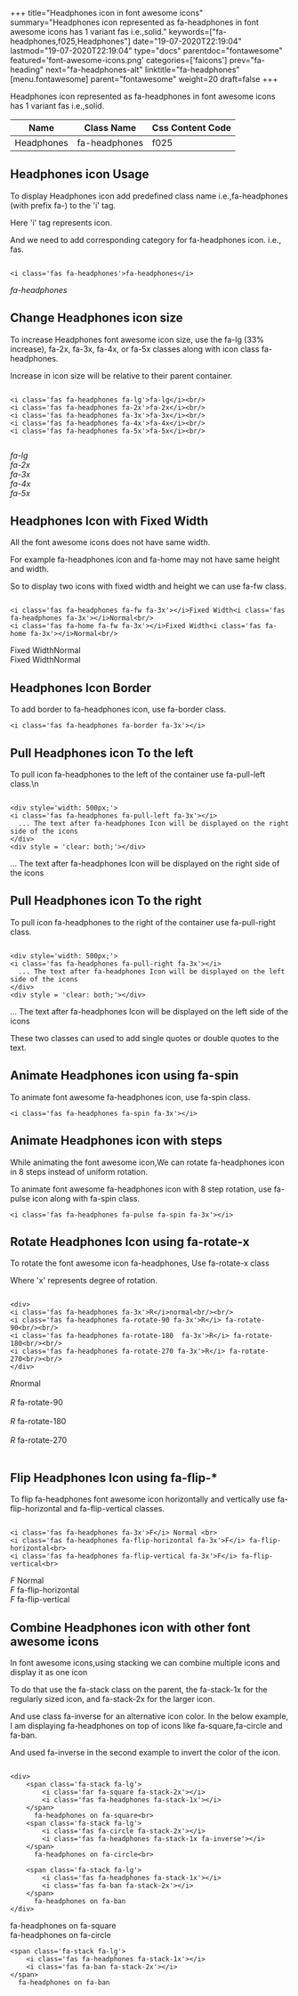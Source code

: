 +++
title="Headphones icon in font awesome icons"
summary="Headphones icon represented as fa-headphones in font awesome icons has 1 variant fas i.e.,solid."
keywords=["fa-headphones,f025,Headphones"]
date="19-07-2020T22:19:04"
lastmod="19-07-2020T22:19:04"
type="docs"
parentdoc="fontawesome"
featured='font-awesome-icons.png'
categories=['faicons']
prev="fa-heading"
next="fa-headphones-alt"
linktitle="fa-headphones"
[menu.fontawesome]
parent="fontawesome"
weight=20
draft=false
+++


Headphones icon represented as fa-headphones in font awesome icons has 1 variant fas i.e.,solid.

<div class='table-responsive'><table class='table'><thead><tr><th>Name</th><th>Class Name</th><th>Css Content Code</th></tr></thead><tbody><tr><td>Headphones</td><td>fa-headphones</td><td>f025</td></tr></tbody></table></div>



## Headphones icon Usage

To display Headphones icon add predefined class name i.e.,fa-headphones (with prefix fa-) to the 'i' tag.

Here 'i' tag represents icon.

And we need to add corresponding category for fa-headphones icon. i.e., fas.


```

<i class='fas fa-headphones'>fa-headphones</i>
```

<i class='fas fa-headphones'>fa-headphones</i>




## Change Headphones icon size
To increase Headphones font awesome icon size, use the fa-lg (33% increase), fa-2x, fa-3x, fa-4x, or fa-5x classes along with icon class fa-headphones.

Increase in icon size will be relative to their parent container. 

```

<i class='fas fa-headphones fa-lg'>fa-lg</i><br/>
<i class='fas fa-headphones fa-2x'>fa-2x</i><br/>
<i class='fas fa-headphones fa-3x'>fa-3x</i><br/>
<i class='fas fa-headphones fa-4x'>fa-4x</i><br/>
<i class='fas fa-headphones fa-5x'>fa-5x</i><br/>
            
```

<i class='fas fa-headphones fa-lg'>fa-lg</i><br/>
<i class='fas fa-headphones fa-2x'>fa-2x</i><br/>
<i class='fas fa-headphones fa-3x'>fa-3x</i><br/>
<i class='fas fa-headphones fa-4x'>fa-4x</i><br/>
<i class='fas fa-headphones fa-5x'>fa-5x</i><br/>
            



## Headphones Icon with Fixed Width 

All the font awesome icons does not have same width.

For example fa-headphones icon and fa-home may not have same height and width.

So to display two icons with fixed width and height we can use fa-fw class.


```

<i class='fas fa-headphones fa-fw fa-3x'></i>Fixed Width<i class='fas fa-headphones fa-3x'></i>Normal<br/>
<i class='fas fa-home fa-fw fa-3x'></i>Fixed Width<i class='fas fa-home fa-3x'></i>Normal<br/>
```

<i class='fas fa-headphones fa-fw fa-3x'></i>Fixed Width<i class='fas fa-headphones fa-3x'></i>Normal<br/>
<i class='fas fa-home fa-fw fa-3x'></i>Fixed Width<i class='fas fa-home fa-3x'></i>Normal<br/>



## Headphones Icon Border 

To add border to fa-headphones icon, use fa-border class.


```
<i class='fas fa-headphones fa-border fa-3x'></i>

```
<i class='fas fa-headphones fa-border fa-3x'></i>





## Pull Headphones icon To the left

To pull icon fa-headphones to the left of the container use fa-pull-left class.\n

```

<div style='width: 500px;'>
<i class='fas fa-headphones fa-pull-left fa-3x'></i>
  ... The text after fa-headphones Icon will be displayed on the right side of the icons
</div>
<div style = 'clear: both;'></div>
```

<div style='width: 500px;'>
<i class='fas fa-headphones fa-pull-left fa-3x'></i>
  ... The text after fa-headphones Icon will be displayed on the right side of the icons
</div>
<div style = 'clear: both;'></div>




## Pull Headphones icon To the right
To pull icon fa-headphones to the right of the container use fa-pull-right class.

```

<div style='width: 500px;'>
<i class='fas fa-headphones fa-pull-right fa-3x'></i>
  ... The text after fa-headphones Icon will be displayed on the left side of the icons
</div>
<div style = 'clear: both;'></div>
```

<div style='width: 500px;'>
<i class='fas fa-headphones fa-pull-right fa-3x'></i>
  ... The text after fa-headphones Icon will be displayed on the left side of the icons
</div>
<div style = 'clear: both;'></div>

These two classes can used to add single quotes or double quotes to the text.


## Animate Headphones icon using fa-spin
To animate font awesome fa-headphones icon, use fa-spin class.

```
<i class='fas fa-headphones fa-spin fa-3x'></i>
```
<i class='fas fa-headphones fa-spin fa-3x'></i>




## Animate Headphones icon with steps
While animating the font awesome icon,We can rotate fa-headphones icon in 8 steps instead of uniform rotation.

To animate font awesome fa-headphones icon with 8 step rotation, use fa-pulse icon along with fa-spin class.


```
<i class='fas fa-headphones fa-pulse fa-spin fa-3x'></i>

```
<i class='fas fa-headphones fa-pulse fa-spin fa-3x'></i>





## Rotate Headphones Icon using fa-rotate-x
To rotate the font awesome icon fa-headphones, Use fa-rotate-x class

Where 'x' represents degree of rotation.


```

<div>
<i class='fas fa-headphones fa-3x'>R</i>normal<br/><br/>
<i class='fas fa-headphones fa-rotate-90 fa-3x'>R</i> fa-rotate-90<br/><br/> 
<i class='fas fa-headphones fa-rotate-180  fa-3x'>R</i> fa-rotate-180<br/><br/> 
<i class='fas fa-headphones fa-rotate-270 fa-3x'>R</i> fa-rotate-270<br/><br/>
</div>
```

<div>
<i class='fas fa-headphones fa-3x'>R</i>normal<br/><br/>
<i class='fas fa-headphones fa-rotate-90 fa-3x'>R</i> fa-rotate-90<br/><br/> 
<i class='fas fa-headphones fa-rotate-180  fa-3x'>R</i> fa-rotate-180<br/><br/> 
<i class='fas fa-headphones fa-rotate-270 fa-3x'>R</i> fa-rotate-270<br/><br/>
</div>




## Flip Headphones Icon using fa-flip-*
To flip fa-headphones font awesome icon horizontally and vertically use fa-flip-horizontal and fa-flip-vertical classes. 

```

<i class='fas fa-headphones fa-3x'>F</i> Normal <br>
<i class='fas fa-headphones fa-flip-horizontal fa-3x'>F</i> fa-flip-horizontal<br>
<i class='fas fa-headphones fa-flip-vertical fa-3x'>F</i> fa-flip-vertical<br>
```

<i class='fas fa-headphones fa-3x'>F</i> Normal <br>
<i class='fas fa-headphones fa-flip-horizontal fa-3x'>F</i> fa-flip-horizontal<br>
<i class='fas fa-headphones fa-flip-vertical fa-3x'>F</i> fa-flip-vertical<br>




## Combine Headphones icon with other font awesome icons
In font awesome icons,using stacking we can combine multiple icons and display it as one icon 

To do that use the fa-stack class on the parent, the fa-stack-1x for the regularly sized icon, and fa-stack-2x for the larger icon.

And use class fa-inverse for an alternative icon color. 
In the below example, I am displaying fa-headphones on top of icons like fa-square,fa-circle and fa-ban.

And used fa-inverse in the second example to invert the color of the icon.

```

<div>
    <span class='fa-stack fa-lg'>
        <i class='far fa-square fa-stack-2x'></i>
        <i class='fas fa-headphones fa-stack-1x'></i>
    </span>
      fa-headphones on fa-square<br>
    <span class='fa-stack fa-lg'>
        <i class='fas fa-circle fa-stack-2x'></i>
        <i class='fas fa-headphones fa-stack-1x fa-inverse'></i>
    </span>
      fa-headphones on fa-circle<br>

    <span class='fa-stack fa-lg'>
        <i class='fas fa-headphones fa-stack-1x'></i>
        <i class='fas fa-ban fa-stack-2x'></i>
    </span>
      fa-headphones on fa-ban
</div>
```

<div>
    <span class='fa-stack fa-lg'>
        <i class='far fa-square fa-stack-2x'></i>
        <i class='fas fa-headphones fa-stack-1x'></i>
    </span>
      fa-headphones on fa-square<br>
    <span class='fa-stack fa-lg'>
        <i class='fas fa-circle fa-stack-2x'></i>
        <i class='fas fa-headphones fa-stack-1x fa-inverse'></i>
    </span>
      fa-headphones on fa-circle<br>

    <span class='fa-stack fa-lg'>
        <i class='fas fa-headphones fa-stack-1x'></i>
        <i class='fas fa-ban fa-stack-2x'></i>
    </span>
      fa-headphones on fa-ban
</div>






